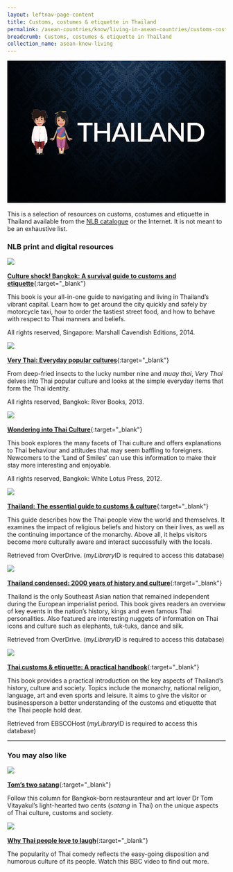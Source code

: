 ```yaml
---
layout: leftnav-page-content
title: Customs, costumes & etiquette in Thailand
permalink: /asean-countries/know/living-in-asean-countries/customs-costumes-etiquette-in-thailand/
breadcrumb: Customs, costumes & etiquette in Thailand
collection_name: asean-know-living
---
```


<img src="/images/asean-living/Customs-Thailand.jpg" alt="Customs in Thailand banner" style="width:800px;" />

This is a selection of resources on customs, costumes and etiquette in Thailand available from the [NLB catalogue](http://catalogue.nlb.gov.sg/) or the Internet.  It is not meant to be an exhaustive list.

### **NLB print and digital resources**

<img src="/images/book-covers/Culture-shock-Bangkok-A-survival-guide-to-customs-and-etiquette.jpg" style="width:150px;" />

[**Culture shock! Bangkok: A survival guide to customs and etiquette**](http://eservice.nlb.gov.sg/item_holding.aspx?bid=200161705){:target="_blank"}

This book is your all-in-one guide to navigating and living in Thailand’s vibrant capital. Learn how to get around the city quickly and safely by motorcycle taxi, how to order the tastiest street food, and how to behave with respect to Thai manners and beliefs.

All rights reserved, Singapore: Marshall Cavendish Editions, 2014.

<img src="/images/book-covers/Very-Thai-Everyday-popular-cultures.jpg" style="width:150px;" />

[**Very Thai: Everyday popular cultures**](http://eservice.nlb.gov.sg/item_holding.aspx?bid=200164877){:target="_blank"}

From deep-fried insects to the lucky number nine and *muay thai*, *Very Thai* delves into Thai popular culture and looks at the simple everyday items that form the Thai identity.

All rights reserved, Bangkok: River Books, 2013.

<img src="/images/book-covers/Wondering-into-Thai-Culture.png" style="width:150px;" />

[**Wondering into Thai Culture**](http://eservice.nlb.gov.sg/item_holding.aspx?bid=200192741){:target="_blank"}

This book explores the many facets of Thai culture and offers explanations to Thai behaviour and attitudes that may seem baffling to foreigners. Newcomers to the ‘Land of Smiles’ can use this information to make their stay more interesting and enjoyable.

All rights reserved, Bangkok: White Lotus Press, 2012.

<img src="/images/book-covers/Thailand-The-essential-guide-to-customs-culture.jpg" style="width:150px;" />

[**Thailand: The essential guide to customs & culture**](https://nlb.overdrive.com/media/723A2AC0-D81C-404B-9652-8737FC13C054){:target="_blank"}

This guide describes how the Thai people view the world and themselves. It examines the impact of religious beliefs and history on their lives, as well as the continuing importance of the monarchy. Above all, it helps visitors become more culturally aware and interact successfully with the locals.

Retrieved from OverDrive. (*myLibrary*ID is required to access this database)

<img src="/images/book-covers/Thailand-condensed-2000-years-of-history-and-culturejpg.jpg" style="width:150px;" />

[**Thailand condensed: 2000 years of history and culture**](https://nlb.overdrive.com/media/%7B82C62EB0-0DED-4C08-92D0-27BAFF774C26%7D){:target="_blank"}

Thailand is the only Southeast Asian nation that remained independent during the European imperialist period. This book gives readers an overview of key events in the nation’s history, kings and even famous Thai personalities. Also featured are interesting nuggets of information on Thai icons and culture such as elephants, tuk-tuks, dance and silk.

Retrieved from OverDrive. (*myLibrary*ID is required to access this database)

<img src="/images/book-covers/Thai-customs-etiquette-A-practical-handbook.jpg" style="width:150px;" />

[**Thai customs & etiquette: A practical handbook**](http://eresources.nlb.gov.sg/Main/Browse?startsWith=E){:target="_blank"}

This book provides a practical introduction on the key aspects of Thailand’s history, culture and society. Topics include the monarchy, national religion, language, art and even sports and leisure. It aims to give the visitor or businessperson a better understanding of the customs and etiquette that the Thai people hold dear.

Retrieved from EBSCOHost (*myLibrary*ID is required to access this database)

---

### **You may also like**

<img src="/images/resources/Article 2.jpg" style="width:180px;" />

[**Tom’s two satang**](https://www.bangkok101.com/category/columns/two-satang-2/){:target="_blank"}

Follow this column for Bangkok-born restauranteur and art lover Dr Tom Vitayakul’s light-hearted two cents (*satang* in Thai) on the unique aspects of Thai culture, customs and society.

<img src="/images/resources/Article 4.jpg" style="width:180px;" />

[**Why Thai people love to laugh**](http://www.bbc.com/culture/story/20170915-why-thai-people-love-to-laugh){:target="_blank"}

The popularity of Thai comedy reflects the easy-going disposition and humorous culture of its people. Watch this BBC video to find out more.